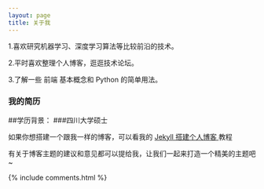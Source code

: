 ```yaml
---
layout: page
title: 关于我 
---
```


1.喜欢研究机器学习、深度学习算法等比较前沿的技术。
<p>
2.平时喜欢整理个人博客，逛逛技术论坛。
<p>
3.了解一些 前端 基本概念和 Python 的简单用法。

<p>

<h3> 我的简历 </h3>  

<p>

##学历背景：
###四川大学硕士
<p>

如果你想搭建一个跟我一样的博客，可以看我的 
<a href="/2016/10/jekyll_tutorials1/"> Jekyll 搭建个人博客 </a>
教程

<p>

有关于博客主题的建议和意见都可以提给我，让我们一起来打造一个精美的主题吧~ 

<p> 




<p> 

<p> 


{% include comments.html %}

